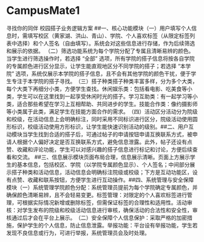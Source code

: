 # CampusMate1
寻找你的同伴 校园搭子业务逻辑方案
##​一、核心功能模块​
（一）用户填写个人信息时，需填写校区（黄家湖、洪山、青山）、学院、个人喜欢标签（从限定标签列表中选择）和个人签名（自由填写）。系统会对这些信息进行存储，作为后续筛选和展示的依据。
（二）筛选功能​系统为每个学院分配了专属且清晰易辨的颜色。当学生进行筛选操作时，若选择 “全部” 选项，所有学院的搭子信息将按各自学院的专属颜色进行区分显示，让学生能直观地区分不同学院的搭子；若选择 “本学院” 选项，系统仅展示本学院的搭子信息，且不会有其他学院的颜色干扰，便于学生专注于本学院的搭子寻找。
​（三）搭子种类​搭子种类丰富多样，分为多个大类，每个大类下再细分小类，方便学生查找。
​休闲娱乐类：包括看电影、吃美食等小类，学生可以在这里找到一起享受休闲时光的搭子。
​学习互助类：有一起学习等小类，适合那些希望在学习上互相帮助、共同进步的学生。
​技能合作类：像约摄影师等小类属于此类，满足学生在技能方面合作的需求。
​（四）活动区分​活动分为院级和校级，在活动信息上会明确标注，同时采用不同标识进行区分，院级活动使用圆形标识，校级活动使用方形标识，让学生能快速识别活动的级别。​
##二、用户互动模块
​当学生找到合适的搭子后，可通过帖子的申请按钮申请互换联系方式，被申请人根据个人偏好决定是否互换联系方式，避免信息泄露。此外，帖子还设有点赞、收藏和评论功能，学生可以对感兴趣的搭子信息进行标记和讨论，方便后续查看和交流。
##​三、信息展示模块
​页面布局合理，信息展示清晰。页面上方展示学生的基本信息，包括校区、学院（以学院专属颜色显示）、个人签名；中间部分展示搭子种类和活动信息，活动信息会明确标注院级或校级；下方是互动功能区，设有点赞、收藏和联系按钮，方便学生进行互动操作。
​##四、系统管理与安全保障模块​
（一）系统管理​学院颜色分配：系统管理员提前为每个学院确定专属颜色，并确保颜色清晰易辨，且不会轻易变更。​标签管理：对限定的个人喜欢标签进行管理，可根据实际情况新增或删除标签，但需保证标签的合理性和适用性。​活动审核：对学生发布的院级和校级活动信息进行审核，确保活动的合法性和安全性，审核通过后才会在平台上展示。​
（二）安全保障​个人信息保护：采取严格的加密措施，保护学生的个人信息，防止信息泄露。​举报功能：平台设有举报功能，学生若发现不良信息或行为，可进行举报，系统管理员会及时处理。​


